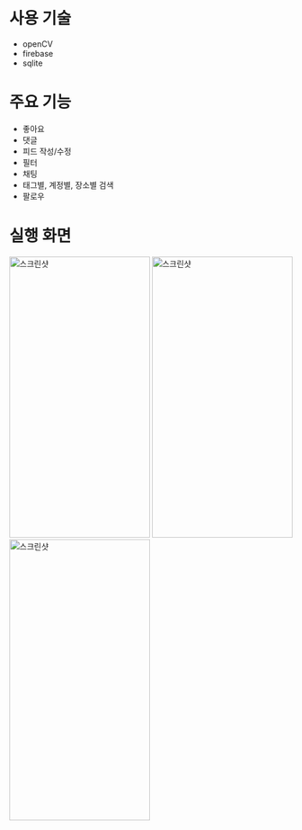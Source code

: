 # 사용 기술
- openCV
- firebase
- sqlite

# 주요 기능
- 좋아요
- 댓글
- 피드 작성/수정
- 필터
- 채팅
- 태그별, 계정별, 장소별 검색
- 팔로우

# 실행 화면
<img width="250" height="500" alt="스크린샷" src="https://user-images.githubusercontent.com/26181611/85941246-b69b9200-b95c-11ea-8a65-77836f9e7fcb.png">
<img width="250" height="500" alt="스크린샷" src="https://user-images.githubusercontent.com/26181611/85941248-bdc2a000-b95c-11ea-8da9-60ab50a011b3.png">
<img width="250" height="500" alt="스크린샷" src="https://user-images.githubusercontent.com/26181611/85941249-bf8c6380-b95c-11ea-8b4b-1da2baef9510.png">
<br>
